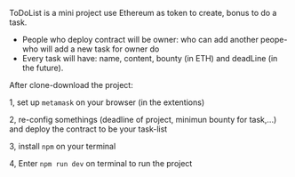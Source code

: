 ToDoList is a mini project use Ethereum as token to create, bonus to do a task.
- People who deploy contract will be owner: who can add another peope- who will add a new task for owner do
- Every task will have: name, content, bounty (in ETH) and deadLine (in the future).

After clone-download the project:

1, set up `metamask` on your browser (in the extentions)

2, re-config somethings (deadline of project, minimun bounty for task,...) and deploy the contract to be your task-list

3, install `npm` on your terminal

4, Enter `npm run dev` on terminal to run the project
